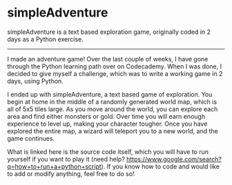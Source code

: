 simpleAdventure
===============

simpleAdventure is a text based exploration game, originally coded in 2 days as a Python exercise.

---

I made an adventure game! Over the last couple of weeks, I have gone through the Python learning path over on Codecademy. When I was done, I decided to give myself a challenge, which was to write a working game in 2 days, using Python.

I ended up with simpleAdventure, a text based game of exploration. You begin at home in the middle of a randomly generated world map, which is all of 5x5 tiles large. As you move around the world, you can explore each area and find either monsters or gold. Over time you will earn enough experience to level up, making your character tougher. Once you have explored the entire map, a wizard will teleport you to a new world, and the game continues.

What is linked here is the source code itself, which you will have to run yourself if you want to play it (need help? https://www.google.com/search?q=how+to+run+a+python+script). If you know how to code and would like to add or modify anything, feel free to do so!
